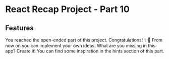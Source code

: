 # React Recap Project - Part 10

## Features

You reached the open-ended part of this project. Congratulations! ✨🚀 From now on you can implement your own ideas. What are you missing in this app? Create it! You can find some inspiration in the hints section of this part.
